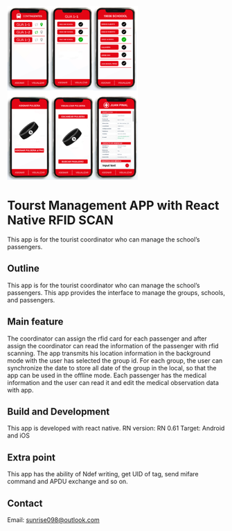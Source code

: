 <img src="screenshot/rfid_scan.png" width="60%" />

# Tourst Management APP with React Native RFID SCAN
 This app is for the tourist coordinator who can manage the school’s passengers.
## Outline 
 This app is for the tourist coordinator who can manage the school’s passengers.
 This app provides the interface to manage the groups, schools, and passengers.
## Main feature 
 The coordinator can assign the rfid card for each passenger and after assign the coordinator can read the information of the passenger with rfid scanning.
 The app transmits his location information in the background mode with the user has selected the group id.
 For each group, the user can synchronize the date to store all date of the group in the local, so that the app can be used in the offline mode.
 Each passenger has the medical information and the user can read it and edit the medical observation data with app.
## Build and Development
 This app is developed with react native.
 RN version: RN 0.61
 Target: Android and iOS
## Extra point
 This app has the ability of   Ndef writing, get UID of tag, send mifare command and APDU exchange and so on.
## Contact
 Email: sunrise098@outlook.com

